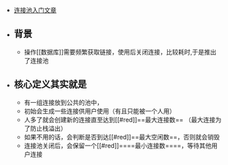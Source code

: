 - [连接池入门文章](https://blog.csdn.net/zsy3757486/article/details/121779679)
- ## 背景
	- 操作[[数据库]]需要频繁获取链接，使用后关闭连接，比较耗时,于是推出了连接池
- ## 核心定义其实就是
	- 有一组连接放到公共的池中，
	- 初始会生成一些连接供用户使用（有且只能被一个人用）
	- 人多了就会创建新的连接直至达到[[#red]]==最大连接数== （最大连接为了防止栈溢出）
	- 如果不用的话，会判断是否到达[[#red]]==最大空闲数==，否则就会销毁
	- 连接池关闭后，会保留一个[[#red]]====最小连接数====，等待其他用户连接
